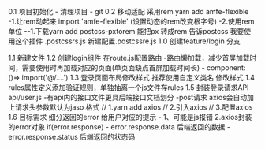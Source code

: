 0.1 项目初始化
    - 清理项目
    - git
0.2 移动适配 采用rem yarn add amfe-flexible
    -1.让rem动起来 import 'amfe-flexible' (设置动态的rem改变根字号)
    -2.使用rem单位 
    --1.下载yarn add postcss-pxtorem 能把px 转成rem 告诉postcss 我要使用这个插件 .postcssrs.js 新建配置.postcssre.js
1.0 创建feature/login 分支
<!-- 登录页面 -->
1.1 新建文件
1.2 创建login组件 在route.js配置路由
    -路由懒加载，减少首屏加载时间，需要使用时再加载对应的页面(单页面缺点首屏加载时间长)
    - component: ()=> import('@/....')
1.3 登录页面布局修改样式 推荐使用自定义类名 修改样式
1.4 rules属性定义添加验证规则，单独抽离一个js文件存rules
1.5 封装登录请求API api/user.js
    -有api内的接口文件更具后端接口文档划分
    -post请求 axios会自动加上请求头参数默认为jaso 格式
    // 1.yarn add axios
    // 2.引入axios
    // 3.配置axios
1.6 目标需求 细分返回的error 给用户对应的提示 
    - 1、可能是js报错 2.axios封装的error对象 if(error.response)
    - error.response.data 后端返回的数据
    - error.response.status 后端返回的状态码 
    <!-- if(error.response && error.response.status === 400) -->
